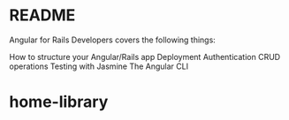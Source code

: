 # README

Angular for Rails Developers covers the following things:

How to structure your Angular/Rails app
Deployment
Authentication
CRUD operations
Testing with Jasmine
The Angular CLI

# home-library
